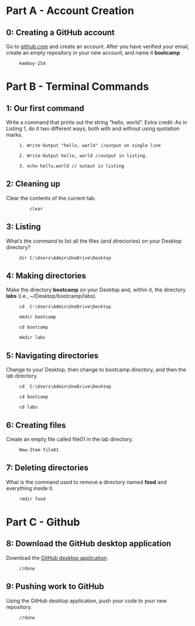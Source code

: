 # Part A - Account Creation


## 0: Creating a GitHub account

Go to [github.com](https://github.com/) and create an account. After you have verified your email, create an empty repository in your new account, and name it **bootcamp**  

		 kemboy-254

# Part B - Terminal Commands
  

## 1: Our first command

Write a command that prints out the string “hello, world”. Extra credit: As in Listing 1, do it two different ways, both with and without using quotation marks.  

		 1. Write-Output "hello, world" //output on single line  

		 2. Write-Output hello, world //output in listing.  

		 3. echo hello,world // output in listing  

## 2: Cleaning up

Clear the contents of the current tab.

			 clear


## 3: Listing

What’s the command to list all the files (and directories) on your Desktop directory?  

		 dir C:\Users\Admin\OneDrive\Desktop

## 4: Making directories

Make the directory **bootcamp** on your Desktop and, within it, the directory **labs** (i.e., ~/Desktop/bootcamp/labs).  

		 cd  C:\Users\Admin\OneDrive\Desktop

		 mkdir bootcamp  

		 cd bootcamp  

		 mkdir labs  

## 5: Navigating directories

Change to your Desktop, then change to bootcamp directory, and then the lab directory.  

		 cd  C:\Users\Admin\OneDrive\Desktop  

		 cd bootcamp  
		 
		 cd labs  


## 6: Creating files

Create an empty file called file01 in the lab directory. 

		 New-Item file01  


## 7: Deleting directories

What is the command used to remove a directory named **food** and everything inside it. 

		 rmdir food  


# Part C - Github 

## 8: Download the GitHub desktop application

Download the [GitHub desktop application](https://desktop.github.com/).

		 //done  

## 9: Pushing work to GitHub

Using the GitHub desktop application, push your code to your new repository.

		 //done
